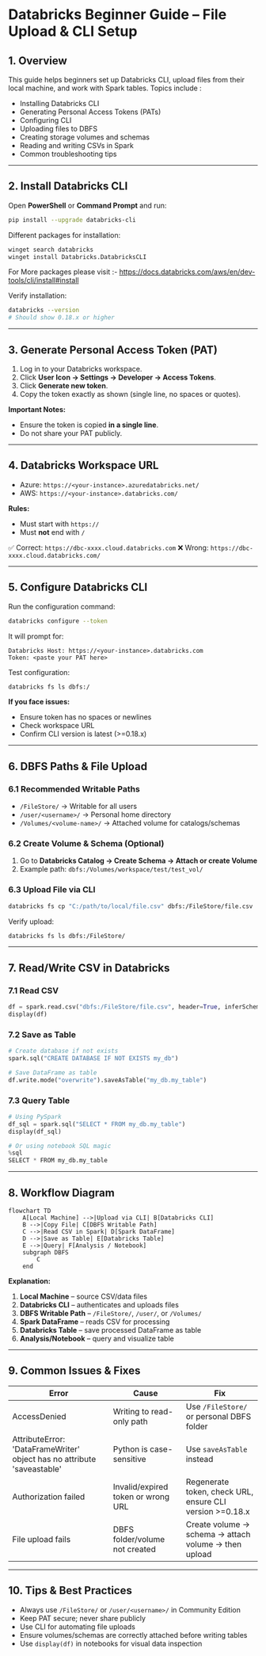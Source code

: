 # Databricks Beginner Guide – File Upload & CLI Setup

## 1. Overview

This guide helps beginners set up Databricks CLI, upload files from their local machine, and work with Spark tables. Topics include :

- Installing Databricks CLI
- Generating Personal Access Tokens (PATs)
- Configuring CLI
- Uploading files to DBFS
- Creating storage volumes and schemas
- Reading and writing CSVs in Spark
- Common troubleshooting tips

---

## 2. Install Databricks CLI

Open **PowerShell** or **Command Prompt** and run:

```bash
pip install --upgrade databricks-cli
```

Different packages for installation:
```bash
winget search databricks
winget install Databricks.DatabricksCLI
```

For More packages please visit :- https://docs.databricks.com/aws/en/dev-tools/cli/install#install


Verify installation:

```bash
databricks --version
# Should show 0.18.x or higher
```

---

## 3. Generate Personal Access Token (PAT)

1. Log in to your Databricks workspace.
2. Click **User Icon → Settings → Developer → Access Tokens**.
3. Click **Generate new token**.
4. Copy the token exactly as shown (single line, no spaces or quotes).

**Important Notes:**

- Ensure the token is copied **in a single line**.
- Do not share your PAT publicly.

---

## 4. Databricks Workspace URL

- Azure: `https://<your-instance>.azuredatabricks.net/`
- AWS: `https://<your-instance>.databricks.com/`

**Rules:**

- Must start with `https://`
- Must **not** end with `/`

✅ Correct: `https://dbc-xxxx.cloud.databricks.com`
❌ Wrong: `https://dbc-xxxx.cloud.databricks.com/`

---

## 5. Configure Databricks CLI

Run the configuration command:

```bash
databricks configure --token
```

It will prompt for:

```
Databricks Host: https://<your-instance>.databricks.com
Token: <paste your PAT here>
```

Test configuration:

```bash
databricks fs ls dbfs:/
```

**If you face issues:**

- Ensure token has no spaces or newlines
- Check workspace URL
- Confirm CLI version is latest (>=0.18.x)

---

## 6. DBFS Paths & File Upload

### 6.1 Recommended Writable Paths

- `/FileStore/` → Writable for all users
- `/user/<username>/` → Personal home directory
- `/Volumes/<volume-name>/` → Attached volume for catalogs/schemas

### 6.2 Create Volume & Schema (Optional)

1. Go to **Databricks Catalog → Create Schema → Attach or create Volume**
2. Example path: `dbfs:/Volumes/workspace/test/test_vol/`

### 6.3 Upload File via CLI

```bash
databricks fs cp "C:/path/to/local/file.csv" dbfs:/FileStore/file.csv
```

Verify upload:

```bash
databricks fs ls dbfs:/FileStore/
```

---

## 7. Read/Write CSV in Databricks

### 7.1 Read CSV

```python
df = spark.read.csv("dbfs:/FileStore/file.csv", header=True, inferSchema=True)
display(df)
```

### 7.2 Save as Table

```python
# Create database if not exists
spark.sql("CREATE DATABASE IF NOT EXISTS my_db")

# Save DataFrame as table
df.write.mode("overwrite").saveAsTable("my_db.my_table")
```

### 7.3 Query Table

```python
# Using PySpark
df_sql = spark.sql("SELECT * FROM my_db.my_table")
display(df_sql)

# Or using notebook SQL magic
%sql
SELECT * FROM my_db.my_table
```

---

## 8. Workflow Diagram

```mermaid
flowchart TD
    A[Local Machine] -->|Upload via CLI| B[Databricks CLI]
    B -->|Copy File| C[DBFS Writable Path]
    C -->|Read CSV in Spark| D[Spark DataFrame]
    D -->|Save as Table| E[Databricks Table]
    E -->|Query| F[Analysis / Notebook]
    subgraph DBFS
        C
    end
```

**Explanation:**

1. **Local Machine** – source CSV/data files
2. **Databricks CLI** – authenticates and uploads files
3. **DBFS Writable Path** – `/FileStore/`, `/user/`, or `/Volumes/`
4. **Spark DataFrame** – reads CSV for processing
5. **Databricks Table** – save processed DataFrame as table
6. **Analysis/Notebook** – query and visualize table

---

## 9. Common Issues & Fixes

| Error | Cause | Fix |
|-------|-------|-----|
| AccessDenied | Writing to read-only path | Use `/FileStore/` or personal DBFS folder |
| AttributeError: 'DataFrameWriter' object has no attribute 'saveastable' | Python is case-sensitive | Use `saveAsTable` instead |
| Authorization failed | Invalid/expired token or wrong URL | Regenerate token, check URL, ensure CLI version >=0.18.x |
| File upload fails | DBFS folder/volume not created | Create volume → schema → attach volume → then upload |

---

## 10. Tips & Best Practices

- Always use `/FileStore/` or `/user/<username>/` in Community Edition
- Keep PAT secure; never share publicly
- Use CLI for automating file uploads
- Ensure volumes/schemas are correctly attached before writing tables
- Use `display(df)` in notebooks for visual data inspection

